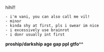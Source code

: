 hihi!!
  
    - i'm vani, you can also call me vil!
    - minor
    - kinda shy at first, pls i swear im nice
    - i excessively use brainrot
    - i donr usually int first

**proship/darkship age gap ppl gtfo^^**
